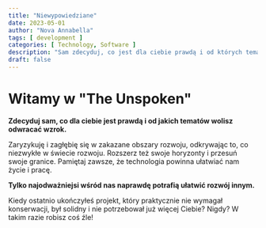 ```yaml
---
title: "Niewypowiedziane"
date: 2023-05-01
author: "Nova Annabella"
tags: [ development ]
categories: [ Technology, Software ]
description: "Sam zdecyduj, co jest dla ciebie prawdą i od których tematów wolisz odwrócić wzrok"
draft: false
---
```



# Witamy w "The Unspoken"

**Zdecyduj sam, co dla ciebie jest prawdą i od jakich tematów wolisz odwracać wzrok.**

Zaryzykuję i zagłębię się w zakazane obszary rozwoju, odkrywając to, co niezwykłe w świecie rozwoju.
Rozszerz też swoje horyzonty i przesuń swoje granice.
Pamiętaj zawsze, że technologia powinna ułatwiać nam życie i pracę.

**Tylko najodważniejsi wśród nas naprawdę potrafią ułatwić rozwój innym.**

Kiedy ostatnio ukończyłeś projekt, który praktycznie nie wymagał konserwacji, był solidny i nie potrzebował już więcej
Ciebie? Nigdy? W takim razie robisz coś źle!
